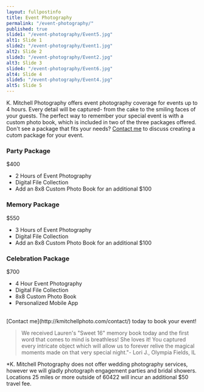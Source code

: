 ```yaml
---
layout: fullpostinfo
title: Event Photography
permalink: "/event-photography/"
published: true
slide1: "/event-photography/Event5.jpg"
alt1: Slide 1
slide2: "/event-photography/Event1.jpg"
alt2: Slide 2
slide3: "/event-photography/Event2.jpg"
alt3: Slide 3
slide4: "/event-photography/Event6.jpg"
alt4: Slide 4
slide5: "/event-photography/Event4.jpg"
alt5: Slide 5
---
```


K. Mitchell Photography offers event photography coverage for events up to 4 hours. Every detail will be captured- from the cake to the smiling faces of your guests. The perfect way to remember your special event is with a custom photo book, which is included in two of the three packages offered. Don't see a package that fits your needs? <a href="http://kmitchellphoto.com/contact/">Contact me</a> to discuss creating a cutom package for your event. 

### Party Package
$400

- 2 Hours of Event Photography
- Digital File Collection
- Add an 8x8 Custom Photo Book for an additional $100

### Memory Package
$550

- 3 Hours of Event Photography
- Digital File Collection
- Add an 8x8 Custom Photo Book for an additional $100

### Celebration Package
$700

- 4 Hour Event Photography
- Digital File Collection
- 8x8 Custom Photo Book
- Personalized Mobile App 

<br>
[Contact me](http://kmitchellphoto.com/contact/) today to book your event! 

> We received Lauren's "Sweet 16" memory book today and the first word that comes to mind is breathless! She loves it! You captured every intricate object which will allow us to forever relive the magical moments made on that very special night."- Lori J., Olympia Fields, IL

*K. Mitchell Photography does not offer wedding photography services, however we will gladly photograph engagement parties and bridal showers. Locations 25 miles or more outside of 60422 will incur an additional $50 travel fee.
